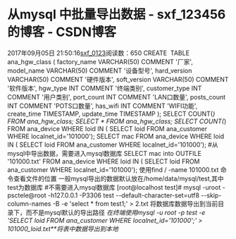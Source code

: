 # 从mysql 中批量导出数据 - sxf_123456的博客 - CSDN博客
2017年09月05日 21:50:16[sxf_0123](https://me.csdn.net/sxf_123456)阅读数：650
                CREATE 
TABLE  
ana_hgw_class (
factory_name VARCHAR(50) COMMENT '厂家',
model_name VARCHAR(50) COMMENT '设备型号',
hard_version VARCHAR(50) COMMENT '硬件版本',
soft_version VARCHAR(50) COMMENT '软件版本',
hgw_type INT COMMENT '终端类别',
customer_type INT COMMENT '用户类别',
port_count INT COMMENT 'LAN口数量',
posts_count INT COMMENT 'POTS口数量',
has_wifi INT COMMENT 'WIFI功能',
create_time TIMESTAMP,
update_time TIMESTAMP
);
SELECT COUNT(*) FROM ana_hgw_class;
SELECT * FROM ana_hgw_class;
SELECT COUNT(*) FROM ana_device WHERE loid IN ( SELECT loid FROM ana_customer WHERE localnet_id='101000');
SELECT mac FROM ana_device WHERE loid IN ( SELECT loid FROM ana_customer WHERE localnet_id='101000');
#从mysql中导出数据，需要进入mysql数据库
SELECT mac into OUTFILE '101000.txt' FROM ana_device WHERE loid IN ( SELECT loid FROM ana_customer WHERE localnet_id='101000');
使用find / -name 101000.txt 命令查看文件的位置
一般mysql导出的数据默认放在/home/data/mysql/test,其中test为数据库
#不需要进入mysql数据库
[root@localhost test]# mysql -uroot -psctele@root -h127.0.0.1 -P3306 test --default-character-set=utf8 --skip-column-names -B -e 'select * from test1;' > 2.txt
将数据库数据导出到当前目录下，而不是mysql默认的导出路径
*在终端使用mysql -u root -p test  -e 'SELECT loid FROM ana_customer WHERE localnet_id='101000';' > 101000_loid.txt**将表中数据导出到本地*
